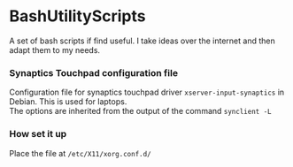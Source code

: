 # BashUtilityScripts
A set of bash scripts if find useful. I take ideas over the internet and then adapt them to my needs.

### Synaptics Touchpad configuration file

Configuration file for synaptics touchpad driver `xserver-input-synaptics` in Debian. This is used for laptops.  
The options are inherited from the output of the command `synclient -L`

### How set it up

Place the file at `/etc/X11/xorg.conf.d/`

